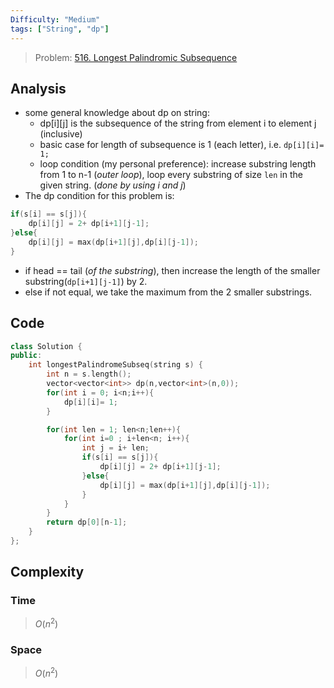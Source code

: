 ```yaml
---
Difficulty: "Medium"
tags: ["String", "dp"]
---
```


> Problem: [516. Longest Palindromic Subsequence](https://leetcode.com/problems/longest-palindromic-subsequence)

## Analysis 
- some general knowledge about dp on string:
    - dp[i][j] is the subsequence of the string from element i to element j (inclusive)
    - basic case for length of subsequence is 1 (each letter), i.e.
    ```dp[i][i]= 1;```
    - loop condition (my personal preference): increase substring length from 1 to n-1 (*outer loop*), loop every substring of size `len` in the given string. (*done by using i and j*)
- The dp condition for this problem is:
```cpp
if(s[i] == s[j]){
    dp[i][j] = 2+ dp[i+1][j-1];
}else{
    dp[i][j] = max(dp[i+1][j],dp[i][j-1]);
}
```
- if head == tail (*of the substring*), then increase the length of the smaller substring(`dp[i+1][j-1]`) by 2.
- else if not equal, we take the maximum from the 2 smaller substrings.

## Code
```c++
class Solution {
public:
    int longestPalindromeSubseq(string s) {
        int n = s.length();
        vector<vector<int>> dp(n,vector<int>(n,0));
        for(int i = 0; i<n;i++){
            dp[i][i]= 1;
        }

        for(int len = 1; len<n;len++){
            for(int i=0 ; i+len<n; i++){
                int j = i+ len;
                if(s[i] == s[j]){
                    dp[i][j] = 2+ dp[i+1][j-1];
                }else{
                    dp[i][j] = max(dp[i+1][j],dp[i][j-1]);
                }
            }
        }
        return dp[0][n-1];
    }
};
```	
## Complexity
### Time
>$O(n^2)$
### Space
>$O(n^2)$
